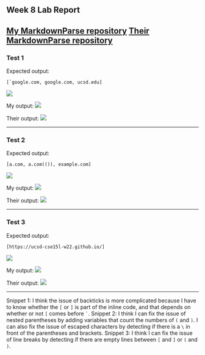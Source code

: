 ## Week 8 Lab Report

[My MarkdownParse repository](https://github.com/5ean-github/markdown-parse)
[Their MarkdownParse repository](https://github.com/BenX-64/markdown-parse)
---
### Test 1
Expected output:
```
[`google.com, google.com, ucsd.edu]
```

![](https://i.imgur.com/kFDOg3O.png)

My output:
![](https://i.imgur.com/GFxZ5I5.png)

Their output:
![](https://i.imgur.com/7sywZJg.png)

---
### Test 2
Expected output:
```
[a.com, a.com(()), example.com]
```

![](https://i.imgur.com/oYPvWXf.png)

My output: ![](https://i.imgur.com/GOkK7di.png)

Their output: ![](https://i.imgur.com/F5e8ZSN.png)

---

### Test 3
Expected output:
```
[https://ucsd-cse15l-w22.github.io/]
```
![](https://i.imgur.com/Edg4Nh2.png)

My output:
![](https://i.imgur.com/PAPhfdS.jpg)

Their output:
![](https://i.imgur.com/D4kwg9l.png)

---
Snippet 1: I think the issue of backticks is more complicated because I have to know whether the `[` or `]` is part of the inline code, and that depends on whether or not `[` comes before `` ` ``.
Snippet 2: I think I can fix the issue of nested parentheses by adding variables that count the numbers of `(` and `)`. I can also fix the issue of escaped characters by detecting if there is a `\` in front of the parentheses and brackets.
Snippet 3: I think I can fix the issue of line breaks by detecting if there are empty lines between `[` and `]` or `(` and `)`.
